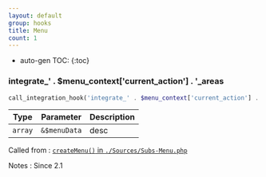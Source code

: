 ```yaml
---
layout: default
group: hooks
title: Menu
count: 1
---
```

* auto-gen TOC:
{:toc}
### integrate_' . $menu_context['current_action'] . '_areas

```php
call_integration_hook('integrate_' . $menu_context['current_action'] . '_areas', array(&$menuData))
```

Type|Parameter|Description
---|---|---
`array`|`&$menuData`|desc

Called from
: [`createMenu()` in `./Sources/Subs-Menu.php`](../docs/subs-menu.html#createmenu)

Notes
: Since 2.1

